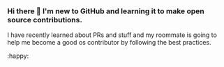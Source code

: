 ### Hi there 👋 I'm new to GitHub and learning it to make open source contributions. 

I have recently learned about PRs and stuff and my roommate is going to help me become a good os contributor by following the best practices.

:happy:

<!--
**lasunpyaaj/lasunpyaaj** is a ✨ _special_ ✨ repository because its `README.md` (this file) appears on your GitHub profile.

Here are some ideas to get you started:

- 🔭 I’m currently working on ...
- 🌱 I’m currently learning ...
- 👯 I’m looking to collaborate on ...
- 🤔 I’m looking for help with ...
- 💬 Ask me about ...
- 📫 How to reach me: ...
- 😄 Pronouns: ...
- ⚡ Fun fact: ...
-->
